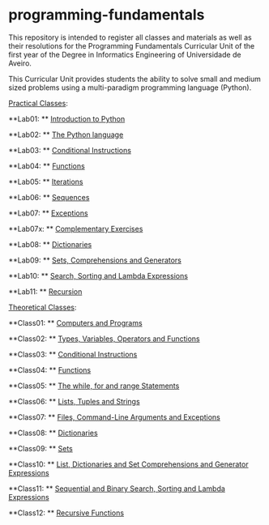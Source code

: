 # programming-fundamentals

This repository is intended to register all classes and materials as well as their resolutions for the Programming Fundamentals Curricular Unit of the first year of the Degree in Informatics Engineering of Universidade de Aveiro.

This Curricular Unit provides students the ability to solve small and medium sized problems using a multi-paradigm programming language (Python).



[Practical Classes](https://github.com/alexandradecarvalho/programming-fundamentals/tree/main/practical-classes):

**Lab01: ** [Introduction to Python](https://github.com/alexandradecarvalho/programming-fundamentals/tree/main/practical-classes/lab01)

**Lab02: ** [The Python language](https://github.com/alexandradecarvalho/programming-fundamentals/tree/main/practical-classes/lab02)

**Lab03: ** [Conditional Instructions](https://github.com/alexandradecarvalho/programming-fundamentals/tree/main/practical-classes/lab03)

**Lab04: ** [Functions](https://github.com/alexandradecarvalho/programming-fundamentals/tree/main/practical-classes/lab04)

**Lab05: ** [Iterations](https://github.com/alexandradecarvalho/programming-fundamentals/tree/main/practical-classes/lab05)

**Lab06: ** [Sequences](https://github.com/alexandradecarvalho/programming-fundamentals/tree/main/practical-classes/lab06)

**Lab07: ** [Exceptions](https://github.com/alexandradecarvalho/programming-fundamentals/tree/main/practical-classes/lab07)

**Lab07x: ** [Complementary Exercises](https://github.com/alexandradecarvalho/programming-fundamentals/tree/main/practical-classes/lab07x)

**Lab08: ** [Dictionaries](https://github.com/alexandradecarvalho/programming-fundamentals/tree/main/practical-classes/lab08)

**Lab09: ** [Sets, Comprehensions and Generators](https://github.com/alexandradecarvalho/programming-fundamentals/tree/main/practical-classes/lab09)

**Lab10: ** [Search, Sorting and Lambda Expressions](https://github.com/alexandradecarvalho/programming-fundamentals/tree/main/theoretical-classes/lab10)

**Lab11: ** [Recursion](https://github.com/alexandradecarvalho/programming-fundamentals/tree/main/theoretical-classes/lab11)



[Theoretical Classes](https://github.com/alexandradecarvalho/programming-fundamentals/tree/main/theoretical-classes):

**Class01: ** [Computers and Programs](https://github.com/alexandradecarvalho/programming-fundamentals/tree/main/theoretical-classes/class01)

**Class02: ** [Types, Variables, Operators and Functions](https://github.com/alexandradecarvalho/programming-fundamentals/tree/main/theoretical-classes/class02)

**Class03: ** [Conditional Instructions](https://github.com/alexandradecarvalho/programming-fundamentals/tree/main/theoretical-classes/class03)

**Class04: ** [Functions](https://github.com/alexandradecarvalho/programming-fundamentals/tree/main/theoretical-classes/class04)

**Class05: ** [The while, for and range Statements](https://github.com/alexandradecarvalho/programming-fundamentals/tree/main/theoretical-classes/class05)

**Class06: ** [Lists, Tuples and Strings](https://github.com/alexandradecarvalho/programming-fundamentals/tree/main/theoretical-classes/class06)

**Class07: ** [Files, Command-Line Arguments and Exceptions](https://github.com/alexandradecarvalho/programming-fundamentals/tree/main/theoretical-classes/class07)

**Class08: ** [Dictionaries](https://github.com/alexandradecarvalho/programming-fundamentals/tree/main/theoretical-classes/class08)

**Class09: ** [Sets](https://github.com/alexandradecarvalho/programming-fundamentals/tree/main/theoretical-classes/class09)

**Class10: ** [List, Dictionaries and Set Comprehensions and Generator Expressions](https://github.com/alexandradecarvalho/programming-fundamentals/tree/main/theoretical-classes/class10)

**Class11: ** [Sequential and Binary Search, Sorting and Lambda Expressions](https://github.com/alexandradecarvalho/programming-fundamentals/tree/main/theoretical-classes/class11)

**Class12: ** [Recursive Functions](https://github.com/alexandradecarvalho/programming-fundamentals/tree/main/theoretical-classes/class12)


